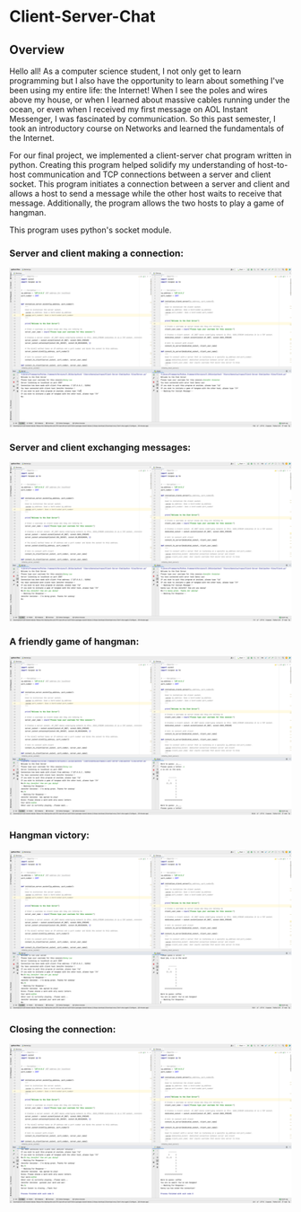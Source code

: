 # Client-Server-Chat

## Overview

Hello all! As a computer science student, I not only get to learn programming but I also have the opportunity to learn about something I've been using my entire life: the Internet! When I see the poles and wires above my house, or when I learned about massive cables running under the ocean, or even when I received my first message on AOL Instant Messenger, I was fascinated by communication. So this past semester, I took an introductory course on Networks and learned the fundamentals of the Internet. 

For our final project, we implemented a client-server chat program written in python. Creating this program helped solidify my understanding of host-to-host communication and TCP connections between a server and client socket. This program initiates a connection between a server and client and allows a host to send a message while the other host waits to receive that message. Additionally, the program allows the two hosts to play a game of hangman. 

This program uses python's socket module.

### Server and client making a connection:

![initial_connection](images/Screenshot1.png)

### Server and client exchanging messages:

![exchange_message](images/Screenshot2.png)

### A friendly game of hangman:

![hangman](images/Screenshot3.png)

### Hangman victory:

![hangman_victory](images/Screenshot4.png)

### Closing the connection:

![close_connection](images/Screenshot5.png)